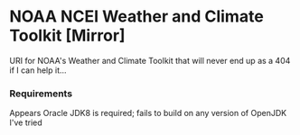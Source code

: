 # NOAA NCEI Weather and Climate Toolkit [Mirror]
URI for NOAA's Weather and Climate Toolkit that will never end up as a 404 if I can help it...

### Requirements
Appears Oracle JDK8 is required; fails to build on any version of OpenJDK I've tried
